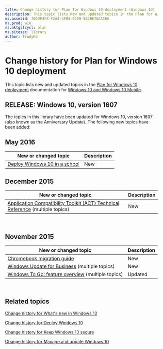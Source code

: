 ```yaml
---
title: Change history for Plan for Windows 10 deployment (Windows 10)
description: This topic lists new and updated topics in the Plan for Windows 10 deployment documentation for Windows 10 and Windows 10 Mobile.
ms.assetid: 70D9F4F8-F2A4-4FB4-9459-5B2BE7BCAC66
ms.prod: w10
ms.mktglfcycl: plan
ms.sitesec: library
author: TrudyHa
---
```


# Change history for Plan for Windows 10 deployment


This topic lists new and updated topics in the [Plan for Windows 10 deployment](index.md) documentation for [Windows 10 and Windows 10 Mobile](../index.md).

## RELEASE: Windows 10, version 1607

The topics in this library have been updated for Windows 10, version 1607 (also known as the Anniversary Update). The following new topics have been added: 


## May 2016


| New or changed topic                                                                                                                             | Description |
|--------------------------------------------------------------------------------------------------------------------------------------------------|-------------|
| [Deploy Windows 10 in a school](deploy-windows-10-in-a-school.md) | New|

## December 2015


| New or changed topic                                                                                                                             | Description |
|--------------------------------------------------------------------------------------------------------------------------------------------------|-------------|
| [Application Compatibility Toolkit (ACT) Technical Reference](act-technical-reference.md) (multiple topics) | New         |
 

## November 2015


| New or changed topic                                                                             | Description |
|--------------------------------------------------------------------------------------------------|-------------|
| [Chromebook migration guide](chromebook-migration-guide.md)                                     | New         |
| [Windows Update for Business](windows-update-for-business.md) (multiple topics)                 | New         |
| [Windows To Go: feature overview](windows-to-go-overview.md) (multiple topics) | Updated     |

 

## Related topics


[Change history for What's new in Windows 10](../whats-new/change-history-for-what-s-new-in-windows-10.md)

[Change history for Deploy Windows 10](../deploy/change-history-for-deploy-windows-10.md)

[Change history for Keep Windows 10 secure](../keep-secure/change-history-for-keep-windows-10-secure.md)

[Change history for Manage and update Windows 10](../manage/change-history-for-manage-and-update-windows-10.md)

 

 





